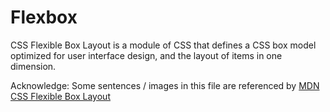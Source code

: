 # Flexbox 

CSS Flexible Box Layout is a module of CSS that defines a CSS box model optimized for user interface design, and the layout of items in one dimension.

Acknowledge: Some sentences / images in this file are referenced by [MDN CSS Flexible Box Layout](https://parg.co/UVS)
